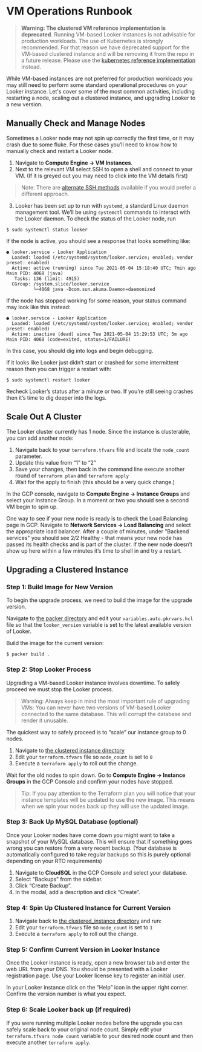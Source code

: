 # VM Operations Runbook

> **Warning: The clustered VM reference implementation is deprecated**. Running VM-based Looker instances is not advisable for production workloads. The use of Kubernetes is strongly recommended. For that reason we have deprecated support for the VM-based clustered instance and will be removing it from the repo in a future release. Please use the [kubernetes reference implementation](./03a_deploy_kubernetes_instance) instead.

While VM-based instances are not preferred for production workloads you may still need to perform some standard operational procedures on your Looker instance. Let's cover some of the most common activities, including restarting a node, scaling out a clustered instance, and upgrading Looker to a new version.

## Manually Check and Manage Nodes

Sometimes a Looker node may not spin up correctly the first time, or it may crash due to some fluke. For these cases you’ll need to know how to manually check and restart a Looker node.
1. Navigate to **Compute Engine -> VM Instances**.
2. Next to the relevant VM select SSH to open a shell and connect to your VM. (If it is greyed out you may need to click into the VM details first)
> Note: There are [alternate SSH methods](https://cloud.google.com/compute/docs/instances/connecting-to-instance#connect_to_vms) available if you would prefer a different approach.

3. Looker has been set up to run with `systemd`, a standard Linux daemon management tool. We’ll be using `systemctl` commands to interact with the Looker daemon. To check the status of the Looker node, run

```
$ sudo systemctl status looker
```

If the node is active, you should see a response that looks something like:

```
● looker.service - Looker Application
  Loaded: loaded (/etc/systemd/system/looker.service; enabled; vendor preset: enabled)
  Active: active (running) since Tue 2021-05-04 15:18:40 UTC; 7min ago
Main PID: 4068 (java)
   Tasks: 136 (limit: 4915)
  CGroup: /system.slice/looker.service
          └─4068 java -Dcom.sun.akuma.Daemon=daemonized
```

If the node has stopped working for some reason, your status command may look like this instead:

```
● looker.service - Looker Application
  Loaded: loaded (/etc/systemd/system/looker.service; enabled; vendor preset: enabled)
  Active: inactive (dead) since Tue 2021-05-04 15:29:53 UTC; 5m ago
Main PID: 4068 (code=exited, status=1/FAILURE)
```

In this case, you should dig into logs and begin debugging.

If it looks like Looker just didn’t start or crashed for some intermittent reason then you can trigger a restart with:

```
$ sudo systemctl restart looker
```

Recheck  Looker’s status after a minute or two. If you’re still seeing crashes then it’s time to dig deeper into the logs.

## Scale Out A Cluster

The Looker cluster currently has 1 node. Since the instance is clusterable, you can add another node:
1. Navigate back to your `terraform.tfvars` file and locate the `node_count` parameter.
2. Update this value from “1” to “2”
3. Save your changes, then back in the command line execute another round of `terraform plan`  and `terraform apply`
4. Wait for the apply to finish (this should be a very quick change.)

In the GCP console, navigate to **Compute Engine -> Instance Groups** and select your Instance Group. In a moment or two you should see a second VM begin to spin up.

One way to see if your new node is ready is to check the Load Balancing page in GCP. Navigate to **Network Services -> Load Balancing** and select the appropriate load balancer. After a couple of minutes, under "Backend services" you should see 2/2 Healthy - that means your new node has passed its health checks and is part of the cluster. If the new node doesn’t show up here within a few minutes it’s time to shell in and try a restart.

## Upgrading a Clustered Instance

### Step 1: Build Image for New Version

To begin the upgrade process, we need to build the image for the upgrade version.

Navigate to [the packer directory](/builders/packer) and edit your `variables.auto.pkrvars.hcl` file so that the `looker_version` variable is set to the latest available version of Looker.

Build the image for the current version:

```
$ packer build .
```

### Step 2: Stop Looker Process

Upgrading a VM-based Looker instance involves downtime. To safely proceed we must stop the Looker process.

> Warning: Always keep in mind the most important rule of upgrading VMs: You can never have two versions of VM-based Looker connected to the same database. This will corrupt the database and render it unusable.

The quickest way to safely proceed is to “scale” our instance group to 0 nodes.

1. Navigate to [the clustered instance directory](/terraform/looker_clustered_instance)
2. Edit your `terraform.tfvars` file so `node_count` is set to `0`
3. Execute a `terraform apply` to roll out the change.

Wait for the old nodes to spin down. Go to **Compute Engine -> Instance Groups** in the GCP Console and confirm your nodes have stopped.

> Tip: If you pay attention to the Terraform plan you will notice that your instance templates will be updated to use the new image. This means when we spin your nodes back up they will use the updated image.

### Step 3: Back Up MySQL Database (optional)

Once your Looker nodes have come down you might want to take a snapshot of your MySQL database. This will ensure that if something goes wrong you can restore from a very recent backup. (Your database is automatically configured to take regular backups so this is purely optional depending on your RTO requirements)
1. Navigate to **CloudSQL** in the GCP Console and select your database.
2. Select “Backups” from the sidebar.
3. Click “Create Backup”.
4. In the modal, add a description and click “Create”.

### Step 4: Spin Up Clustered Instance for Current Version

1. Navigate back to [the clustered_instance directory](/terraform/looker_clustered_instance) and run:
2. Edit your `terraform.tfvars` file so `node_count` is set to `1`
3. Execute a `terraform apply` to roll out the change.

### Step 5: Confirm Current Version in Looker Instance
Once the Looker instance is ready, open a new browser tab and enter the web URL from your DNS. You should be presented with a Looker registration page. Use your Looker license key to register an initial user.

In your Looker instance click on the “Help” icon in the upper right corner. Confirm the version number is what you expect.

### Step 6: Scale Looker back up (if required)

If you were running multiple Looker nodes before the upgrade you can safely scale back to your original node count. Simply edit your `terraform.tfvars node count` variable to your desired node count and then execute another `terraform apply`.
